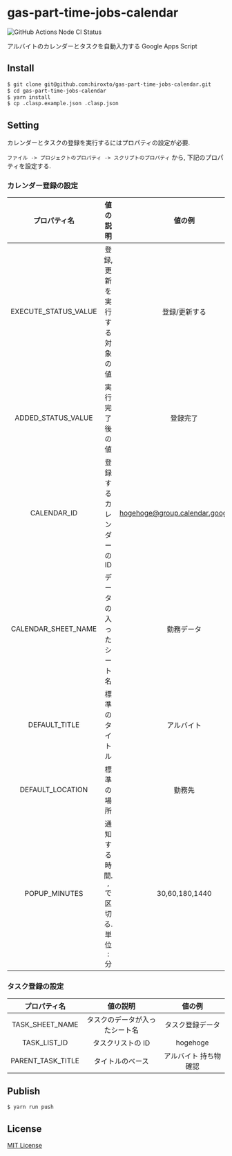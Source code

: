 # gas-part-time-jobs-calendar

![GitHub Actions Node CI Status](https://github.com/hiroxto/gas-part-time-jobs-calendar/workflows/Node%20CI/badge.svg)

アルバイトのカレンダーとタスクを自動入力する Google Apps Script

## Install

```sh
$ git clone git@github.com:hiroxto/gas-part-time-jobs-calendar.git
$ cd gas-part-time-jobs-calendar
$ yarn install
$ cp .clasp.example.json .clasp.json
```

## Setting

カレンダーとタスクの登録を実行するにはプロパティの設定が必要.

`ファイル -> プロジェクトのプロパティ -> スクリプトのプロパティ` から, 下記のプロパティを設定する.

### カレンダー登録の設定

|プロパティ名|値の説明|値の例|
|:---:|:---:|:---:|
|EXECUTE_STATUS_VALUE|登録, 更新を実行する対象の値|登録/更新する|
|ADDED_STATUS_VALUE|実行完了後の値|登録完了|
|CALENDAR_ID|登録するカレンダーのID|hogehoge@group.calendar.google.com|
|CALENDAR_SHEET_NAME|データの入ったシート名|勤務データ|
|DEFAULT_TITLE|標準のタイトル|アルバイト|
|DEFAULT_LOCATION|標準の場所|勤務先|
|POPUP_MINUTES|通知する時間. `,` で区切る. 単位 : 分|30,60,180,1440|

### タスク登録の設定

|プロパティ名|値の説明|値の例|
|:---:|:---:|:---:|
|TASK_SHEET_NAME|タスクのデータが入ったシート名|タスク登録データ|
|TASK_LIST_ID|タスクリストの ID|hogehoge|
|PARENT_TASK_TITLE|タイトルのベース|アルバイト 持ち物確認|

## Publish

```sh
$ yarn run push
```

## License

[MIT License](https://github.com/hiroxto/gas-part-time-jobs-calendar/blob/master/LICENSE "MIT License")
